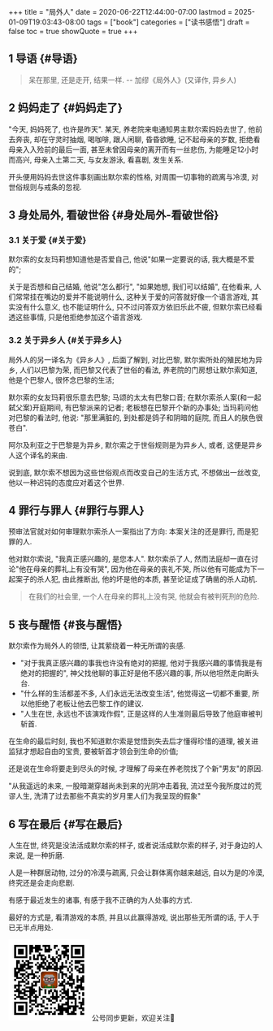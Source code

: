 +++
title = "局外人"
date = 2020-06-22T12:44:00-07:00
lastmod = 2025-01-09T19:03:43-08:00
tags = ["book"]
categories = ["读书感悟"]
draft = false
toc = true
showQuote = true
+++

## <span class="section-num">1</span> 导语 {#导语}

> 呆在那里, 还是走开, 结果一样. -- 加缪《局外人》(又译作, 异乡人)


## <span class="section-num">2</span> 妈妈走了 {#妈妈走了}

"今天, 妈妈死了, 也许是昨天". 某天, 养老院来电通知男主默尔索妈妈去世了,
他前去奔丧, 却在守灵时抽烟, 喝咖啡, 跟人闲聊, 昏昏欲睡,
记不起母亲的岁数, 拒绝看母亲入入殓前的最后一面,
甚至未曾因母亲的离开而有一丝悲伤, 为能睡足12小时而高兴, 母亲入土第二天,
与女友游泳, 看喜剧, 发生关系.

开头便用妈妈去世这件事刻画出默尔索的性格, 对周围一切事物的疏离与冷漠,
对世俗规则与戒条的忽视.


## <span class="section-num">3</span> 身处局外, 看破世俗 {#身处局外-看破世俗}


### <span class="section-num">3.1</span> 关于爱 {#关于爱}

默尔索的女友玛莉想知道他是否爱自己, 他说"如果一定要说的话, 我大概是不爱的";

关于是否想和自己结婚, 他说"怎么都行", "如果她想, 我们可以结婚", 在他看来, 人们常常挂在嘴边的爱并不能说明什么,
这种关于爱的问答就好像一个语言游戏, 其实没有什么意义, 也不能证明什么,
只不过问答双方依旧乐此不疲, 但默尔索已经看透这些事情,
只是他拒绝参加这个语言游戏.


### <span class="section-num">3.2</span> 关于异乡人 {#关于异乡人}

局外人的另一译名为《异乡人》, 后面了解到, 对比巴黎, 默尔索所处的殖民地为异乡,
人们以巴黎为荣, 而巴黎又代表了世俗的看法, 养老院的门房想让默尔索知道,
他是个巴黎人, 很怀念巴黎的生活;

默尔索的女友玛莉很乐意去巴黎; 马颂的太太有巴黎口音; 在默尔索杀人案(和一起弑父案)开庭期间,
有巴黎派来的记者; 老板想在巴黎开个新的办事处; 当玛莉问他对巴黎的看法时,
他说: "那里满脏的, 到处都是鸽子和阴暗的庭院, 而且人的肤色很苍白".

阿尔及利亚之于巴黎是为异乡, 默尔索之于世俗规则是为异乡人, 或者,
这便是异乡人这个译名的来由.

说到底, 默尔索不想因为这些世俗观点而改变自己的生活方式,
不想做出一丝改变, 他以一种迟钝的态度应对着这个世界.


## <span class="section-num">4</span> 罪行与罪人 {#罪行与罪人}

预审法官就对如何审理默尔索杀人一案指出了方向: 本案关注的还是罪行,
而是犯罪的人.

他对默尔索说, "我真正感兴趣的, 是您本人". 默尔索杀了人, 然而法庭却一直在讨论"他在母亲的葬礼上有没有哭", 因为他在母亲的丧礼不哭,
所以他有可能成为下一起案子的杀人犯, 由此推断出, 他的坏是他的本质, 甚至论证成了确凿的杀人动机.

> 在我们的社会里, 一个人在母亲的葬礼上没有哭, 他就会有被判死刑的危险.


## <span class="section-num">5</span> 丧与醒悟 {#丧与醒悟}

默尔索作为局外人的领悟, 让其萦绕着一种无所谓的丧感.

-   "对于我真正感兴趣的事我也许没有绝对的把握,
    他对于我感兴趣的事情我是有绝对的把握的",
    神父找他聊的事正好是他不感兴趣的事, 所以他坦然走向断头台.
-   "什么样的生活都差不多, 人们永远无法改变生活", 他觉得这一切都不重要,
    所以他拒绝了老板让他去巴黎工作的建议.
-   "人生在世, 永远也不该演戏作假",
    正是这样的人生准则最后导致了他庭审被判斩首.

在生命的最后时刻, 我也不知道默尔索是觉悟到失去后才懂得珍惜的道理,
被关进监狱才想起自由的宝贵, 要被斩首才领会到生命的价值;

还是说在生命将要走到尽头的时候,
才理解了母亲在养老院找了个新"男友"的原因.

"从我遥远的未来, 一股暗潮穿越尚未到来的光阴冲击着我, 流过至今我所度过的荒谬人生, 洗清了过去那些不真实的岁月里人们为我呈现的假象"


## <span class="section-num">6</span> 写在最后 {#写在最后}

人生在世, 终究是没法活成默尔索的样子, 或者说活成默尔索的样子,
对于身边的人来说, 是一种折磨.

人是一种群居动物, 过分的冷漠与疏离, 只会让群体离你越来越远, 自以为是的冷漠, 终究还是会走向悲剧.

有感于最近发生的诸事, 有感于我不正确的为人处事的方式.

最好的方式是, 看清游戏的本质, 并且以此赢得游戏, 说出那些无所谓的话, 于人于已无半点用处.

<div center class="qr-container">
<img src="/ox-hugo/qrcode_gh_e06d750e626f_1.jpg" alt="qrcode_gh_e06d750e626f_1.jpg" width="160px" height="160px" center="t" class="qr-container" />
公号同步更新，欢迎关注👻
</div>

